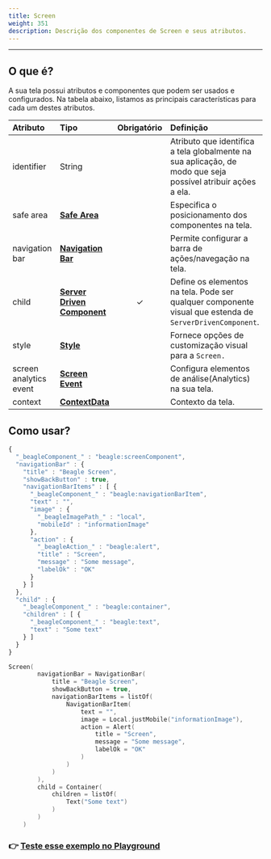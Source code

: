 ```yaml
---
title: Screen
weight: 351
description: Descrição dos componentes de Screen e seus atributos.
---
```


---

## O que é?

A sua tela possui atributos e componentes que podem ser usados e configurados. Na tabela abaixo, listamos as principais características para cada um destes atributos. 

| **Atributo** | **Tipo** | Obrigatório | **Definição** |
| :--- | :--- | :---: | :--- |
| identifier | String |   | Atributo que identifica a tela globalmente na sua aplicação, de modo que seja possível atribuir ações a ela. |
| safe area | [**Safe Area**](safe-area.md) |   | Especifica o posicionamento dos componentes na tela. |
| navigation bar | [**Navigation Bar**](./#navigation-bar) |   | Permite configurar a barra de ações/navegação na tela. |
| child | [**Server Driven Component**](../componentes/) | ✓ | Define os elementos na tela. Pode ser qualquer componente visual que estenda de `ServerDrivenComponent`. |
| style | [**Style**](../widget.md#atributos-do-style) |   | Fornece opções de customização visual para a `Screen.` |
| screen analytics event | [**Screen Event**](../analytics.md#opcao-screenview) |   | Configura elementos de análise\(Analytics\) na sua tela. |
| context | [**ContextData**](../contexto.md) |   | Contexto da tela. |

## Como usar?



```javascript
{
  "_beagleComponent_" : "beagle:screenComponent",
  "navigationBar" : {
    "title" : "Beagle Screen",
    "showBackButton" : true,
    "navigationBarItems" : [ {
      "_beagleComponent_" : "beagle:navigationBarItem",
      "text" : "",
      "image" : {
        "_beagleImagePath_" : "local",
        "mobileId" : "informationImage"
      },
      "action" : {
        "_beagleAction_" : "beagle:alert",
        "title" : "Screen",
        "message" : "Some message",
        "labelOk" : "OK"
      }
    } ]
  },
  "child" : {
    "_beagleComponent_" : "beagle:container",
    "children" : [ {
      "_beagleComponent_" : "beagle:text",
      "text" : "Some text"
    } ]
  }
}
```



```kotlin
Screen(
        navigationBar = NavigationBar(
            title = "Beagle Screen",
            showBackButton = true,
            navigationBarItems = listOf(
                NavigationBarItem(
                    text = "",
                    image = Local.justMobile("informationImage"),
                    action = Alert(
                        title = "Screen",
                        message = "Some message",
                        labelOk = "OK"
                    )
                )
            )
        ),
        child = Container(
            children = listOf(
                Text("Some text")
            )
        )
    )
```



### 👉 [Teste esse exemplo no Playground](https://beagle-playground.netlify.app/)
